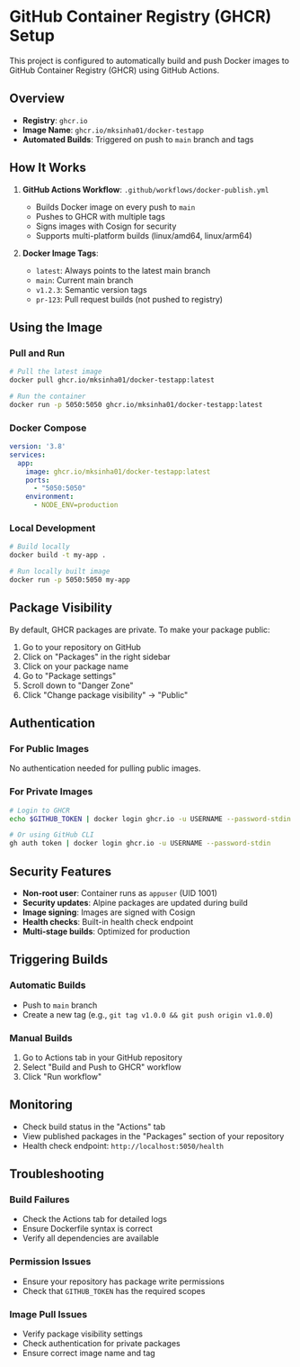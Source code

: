 # GitHub Container Registry (GHCR) Setup

This project is configured to automatically build and push Docker images to GitHub Container Registry (GHCR) using GitHub Actions.

## Overview

- **Registry**: `ghcr.io`
- **Image Name**: `ghcr.io/mksinha01/docker-testapp`
- **Automated Builds**: Triggered on push to `main` branch and tags

## How It Works

1. **GitHub Actions Workflow**: `.github/workflows/docker-publish.yml`
   - Builds Docker image on every push to `main`
   - Pushes to GHCR with multiple tags
   - Signs images with Cosign for security
   - Supports multi-platform builds (linux/amd64, linux/arm64)

2. **Docker Image Tags**:
   - `latest`: Always points to the latest main branch
   - `main`: Current main branch
   - `v1.2.3`: Semantic version tags
   - `pr-123`: Pull request builds (not pushed to registry)

## Using the Image

### Pull and Run
```bash
# Pull the latest image
docker pull ghcr.io/mksinha01/docker-testapp:latest

# Run the container
docker run -p 5050:5050 ghcr.io/mksinha01/docker-testapp:latest
```

### Docker Compose
```yaml
version: '3.8'
services:
  app:
    image: ghcr.io/mksinha01/docker-testapp:latest
    ports:
      - "5050:5050"
    environment:
      - NODE_ENV=production
```

### Local Development
```bash
# Build locally
docker build -t my-app .

# Run locally built image
docker run -p 5050:5050 my-app
```

## Package Visibility

By default, GHCR packages are private. To make your package public:

1. Go to your repository on GitHub
2. Click on "Packages" in the right sidebar
3. Click on your package name
4. Go to "Package settings"
5. Scroll down to "Danger Zone"
6. Click "Change package visibility" → "Public"

## Authentication

### For Public Images
No authentication needed for pulling public images.

### For Private Images
```bash
# Login to GHCR
echo $GITHUB_TOKEN | docker login ghcr.io -u USERNAME --password-stdin

# Or using GitHub CLI
gh auth token | docker login ghcr.io -u USERNAME --password-stdin
```

## Security Features

- **Non-root user**: Container runs as `appuser` (UID 1001)
- **Security updates**: Alpine packages are updated during build
- **Image signing**: Images are signed with Cosign
- **Health checks**: Built-in health check endpoint
- **Multi-stage builds**: Optimized for production

## Triggering Builds

### Automatic Builds
- Push to `main` branch
- Create a new tag (e.g., `git tag v1.0.0 && git push origin v1.0.0`)

### Manual Builds
1. Go to Actions tab in your GitHub repository
2. Select "Build and Push to GHCR" workflow
3. Click "Run workflow"

## Monitoring

- Check build status in the "Actions" tab
- View published packages in the "Packages" section of your repository
- Health check endpoint: `http://localhost:5050/health`

## Troubleshooting

### Build Failures
- Check the Actions tab for detailed logs
- Ensure Dockerfile syntax is correct
- Verify all dependencies are available

### Permission Issues
- Ensure your repository has package write permissions
- Check that `GITHUB_TOKEN` has the required scopes

### Image Pull Issues
- Verify package visibility settings
- Check authentication for private packages
- Ensure correct image name and tag